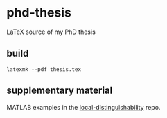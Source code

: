 # phd-thesis
LaTeX source of my PhD thesis

## build
`latexmk --pdf thesis.tex`

## supplementary material
MATLAB examples in the [local-distinguishability](https://github.com/cosenal/local-distinguishability) repo.
